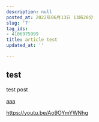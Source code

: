 ```yaml
---
description: null
posted_at: 2022年06月13日 13時28分
slug: '7'
tag_ids:
- 4106975999
title: article test
updated_at: ''

---
```

## test
test post

[aaa](/)





https://youtu.be/Ao9OYmYWNhg